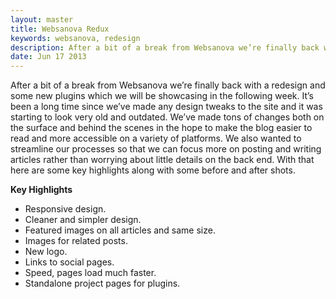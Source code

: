 ```yaml
---
layout: master
title: Websanova Redux
keywords: websanova, redesign
description: After a bit of a break from Websanova we’re finally back with a redesign and some new plugins which we will be showcasing in the following week.
date: Jun 17 2013
---
```


After a bit of a break from Websanova we’re finally back with a redesign and some new plugins which we will be showcasing in the following week. It’s been a long time since we’ve made any design tweaks to the site and it was starting to look very old and outdated. We’ve made tons of changes both on the surface and behind the scenes in the hope to make the blog easier to read and more accessible on a variety of platforms. We also wanted to streamline our processes so that we can focus more on posting and writing articles rather than worrying about little details on the back end. With that here are some key highlights along with some before and after shots.

**Key Highlights**

* Responsive design.
* Cleaner and simpler design.
* Featured images on all articles and same size.
* Images for related posts.
* New logo.
* Links to social pages.
* Speed, pages load much faster.
* Standalone project pages for plugins.